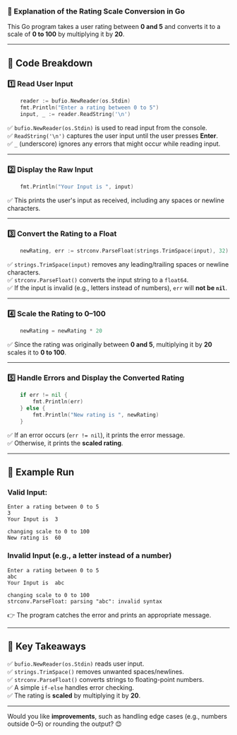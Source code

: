 ### **📌 Explanation of the Rating Scale Conversion in Go**  

This Go program takes a user rating between **0 and 5** and converts it to a scale of **0 to 100** by multiplying it by **20**.

---

## **🔹 Code Breakdown**  

### **1️⃣ Read User Input**
```go
	reader := bufio.NewReader(os.Stdin)
	fmt.Println("Enter a rating between 0 to 5")
	input, _ := reader.ReadString('\n')
```
✅ `bufio.NewReader(os.Stdin)` is used to read input from the console.  
✅ `ReadString('\n')` captures the user input until the user presses **Enter**.  
✅ `_` (underscore) ignores any errors that might occur while reading input.  

---

### **2️⃣ Display the Raw Input**
```go
	fmt.Println("Your Input is ", input)
```
✅ This prints the user's input as received, including any spaces or newline characters.

---

### **3️⃣ Convert the Rating to a Float**
```go
	newRating, err := strconv.ParseFloat(strings.TrimSpace(input), 32)
```
✅ `strings.TrimSpace(input)` removes any leading/trailing spaces or newline characters.  
✅ `strconv.ParseFloat()` converts the input string to a `float64`.  
✅ If the input is invalid (e.g., letters instead of numbers), `err` will **not be `nil`**.

---

### **4️⃣ Scale the Rating to 0–100**
```go
	newRating = newRating * 20
```
✅ Since the rating was originally between **0 and 5**, multiplying it by **20** scales it to **0 to 100**.

---

### **5️⃣ Handle Errors and Display the Converted Rating**
```go
	if err != nil {
		fmt.Println(err)
	} else {
		fmt.Println("New rating is ", newRating)
	}
```
✅ If an error occurs (`err != nil`), it prints the error message.  
✅ Otherwise, it prints the **scaled rating**.

---

## **🔹 Example Run**
### **Valid Input:**
```
Enter a rating between 0 to 5
3
Your Input is  3

changing scale to 0 to 100
New rating is  60
```
### **Invalid Input (e.g., a letter instead of a number)**
```
Enter a rating between 0 to 5
abc
Your Input is  abc

changing scale to 0 to 100
strconv.ParseFloat: parsing "abc": invalid syntax
```
👉 The program catches the error and prints an appropriate message.

---

## **🔹 Key Takeaways**
✅ `bufio.NewReader(os.Stdin)` reads user input.  
✅ `strings.TrimSpace()` removes unwanted spaces/newlines.  
✅ `strconv.ParseFloat()` converts strings to floating-point numbers.  
✅ A simple `if-else` handles error checking.  
✅ The rating is **scaled** by multiplying it by **20**.  

---

Would you like **improvements**, such as handling edge cases (e.g., numbers outside 0–5) or rounding the output? 😊